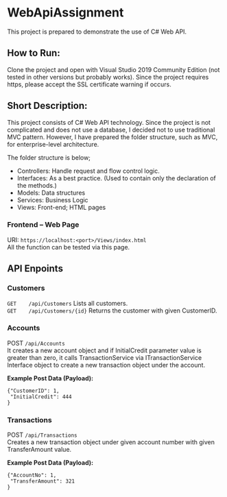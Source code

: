 # WebApiAssignment #
This project is prepared to demonstrate the use of C# Web API.

## How to Run: ##
Clone the project and open with Visual Studio 2019 Community Edition (not tested in other versions but probably works).
Since the project requires https, please accept the SSL certificate warning if occurs.

## Short Description: ##
This project consists of C# Web API technology. Since the project is not complicated and does not use a database, I decided not to use traditional MVC pattern. However, I have prepared the folder structure, such as MVC, for enterprise-level architecture. 

The folder structure is below;
* Controllers: Handle request and flow control logic.
* Interfaces: As a best practice. (Used to contain only the declaration of the methods.)
* Models: Data structures
* Services: Business Logic
* Views: Front-end; HTML pages

### Frontend – Web Page ###

URI: `https://localhost:<port>/Views/index.html` <br>
All the function can be tested via this page.

## API Enpoints ##

### Customers ###
`GET 	/api/Customers`		Lists all customers.<br>
`GET 	/api/Customers/{id}`	Returns the customer with given CustomerID.

### Accounts ###
POST `/api/Accounts` <br>
It creates a new account object and if InitialCredit parameter value is greater than zero, it calls TransactionService via ITransactionService Interface object to create a new transaction object under the account.

<b>Example Post Data (Payload):</b>
```
{"CustomerID": 1,
 "InitialCredit": 444
}
```

### Transactions ###
POST `/api/Transactions` <br>
Creates a new transaction object under given account number with given TransferAmount value.

<b>Example Post Data (Payload):</b>
```
{"AccountNo": 1,
 "TransferAmount": 321
}
```
